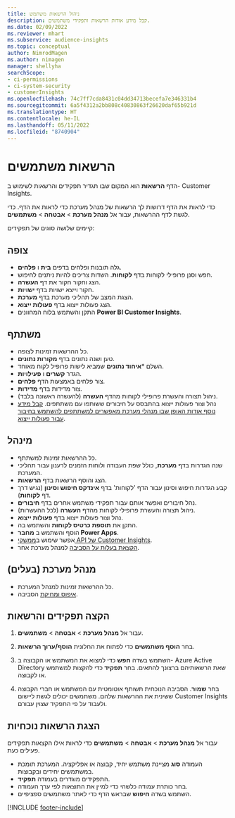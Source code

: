 ```yaml
---
title: ניהול הרשאות משתמש
description: קבל מידע אודות הרשאות ותפקידי משתמשים.
ms.date: 02/09/2022
ms.reviewer: mhart
ms.subservice: audience-insights
ms.topic: conceptual
author: NimrodMagen
ms.author: nimagen
manager: shellyha
searchScope:
- ci-permissions
- ci-system-security
- customerInsights
ms.openlocfilehash: 74c7ff7cda8431c04dd34713becefa7e346331b4
ms.sourcegitcommit: 6a5f4312a2bb808c40830863f26620daf65b921d
ms.translationtype: HT
ms.contentlocale: he-IL
ms.lasthandoff: 05/11/2022
ms.locfileid: "8740904"
---
```

# <a name="user-permissions"></a>הרשאות משתמשים

הדף **הרשאות** הוא המקום שבו תגדיר תפקידים והרשאות לשימוש ב- Customer Insights.

כדי לראות את הדף דרושות לך הרשאות של מנהל מערכת כדי לראות את הדף. כדי לגשת לדף ההרשאות, עבור אל **מנהל מערכת** > **אבטחה** > **משתמשים**.

קיימים שלושה סוגים של תפקידים:

## <a name="viewer"></a>צופה

- גלה תובנות ופלחים בדפים **בית** ו **פלחים**.
- חפש וסנן פרופילי לקוחות בדף **לקוחות**. השדות צריכים להיות ניתנים לחיפוש.
- הצג וחקור חקור את דף **העשרה**.
- חקור וייצא ישויות בדף **ישויות**.
- הצגת המצב של תהליכי מערכת בדף **מערכת**.
- הצג פעולות ייצוא בדף **פעולות ייצוא**.
- התקן והשתמש בלוח המחוונים **Power BI Customer Insights**.

## <a name="contributor"></a>משתתף

- כל ההרשאות זמינות לצופה.
- טען ושנה נתונים בדף **מקורות נתונים**.
- השלם ***איחוד נתונים** שמביא לישות פרופיל לקוח מאוחד.
- הגדר **קשרים** ו **פעילויות**.
- צור פלחים באמצעות הדף **פלחים**.
- צור מדידות בדף **מדידות**.
- ניהול תצורה והעשרת פרופילי לקוחות מהדף **העשרה** (להעשרה ראשונה בלבד).
- נהל וצור פעולות ייצוא בהתבסס על חיבורים ששותפו עם משתתפים. [קבל מידע נוסף אודות האופן שבו מנהלי מערכת מאפשרים למשתתפים להשתמש בחיבור עבור פעולות ייצוא](connections.md#allow-contributors-to-use-a-connection-for-exports).

## <a name="admin"></a>מינהל

- כל ההרשאות זמינות למשתתף.
- שנה הגדרות בדף **מערכת**, כולל שפת העבודה ולוחות הזמנים לרענון עבור תהליכי המערכת.
- הצג והוסף הרשאות בדף **הרשאות**.
- קבע הגדרות חיפוש וסינון עבור הדף 'לקוחות' בדף **אינדקס חיפוש וסינון** (נגיש דרך דף **לקוחות**).
- נהל חיבורים ואפשר אותם עבור תפקידי משתמש אחרים בדף **חיבורים**.
- ניהול תצורה והעשרת פרופילי לקוחות מהדף **העשרה** (לכל ההעשרות).
- נהל וצור פעולות ייצוא בדף **פעולות ייצוא**.
- התקן את **תוספת כרטיס לקוחות** והשתמש בה.
- הוסף והשתמש ב **מחבר Power Apps**.
- אפשר שימוש ב[ממשקי API של Customer Insights](apis.md).
- [הקצאת בעלות על הסביבה](manage-environments.md#change-the-owner-of-an-environment) למנהל מערכת אחר.

## <a name="admin-owner"></a>מנהל מערכת (בעלים)

- כל ההרשאות זמינות למנהל המערכת.
- [איפוס ומחיקת](manage-environments.md#reset-an-existing-environment) הסביבה.

## <a name="assign-roles-and-permissions"></a>הקצה תפקידים והרשאות

1. עבור אל **מנהל מערכת** > **אבטחה** > **משתמשים**.

1. בחר **הוסף משתמשים** כדי לפתוח את החלונית **הוסף/ערוך הרשאות**.

1. השתמש בשדה **חפש** כדי למצוא את המשתמש או הקבוצה ב- Azure Active Directory שאת הרשאותיהם ברצונך להתאים. בחר **תפקיד** כדי להקצות למשתמש או לקבוצה.

1. בחר **שמור**. הסביבה הנוכחית תשותף אוטומטית עם המשתמש או חברי הקבוצה ששינית את ההרשאות שלהם. משתמשים יכולים לגשת ליישום Customer Insights ולעבוד על פי התפקיד שצוין עבורם.

## <a name="view-current-permissions"></a>הצגת הרשאות נוכחיות

עבור אל **מנהל מערכת** > **אבטחה** > **משתמשים** כדי לראות אילו הקצאות תפקידים פעילים כעת.

- העמודה **סוג** מציינת משתמש יחיד, קבוצה או אפליקציה. המערכת תומכת במשתמשים יחידים ובקבוצות.
- התפקידים מוגדרים בעמודה **תפקיד**.
- בחר כותרת עמודה כלשהי כדי למיין את התוצאות לפי ערך העמודה.
- השתמש בשדה **חיפוש** שבראש הדף כדי לאתר משתמשים ספציפיים.


[!INCLUDE [footer-include](includes/footer-banner.md)]
